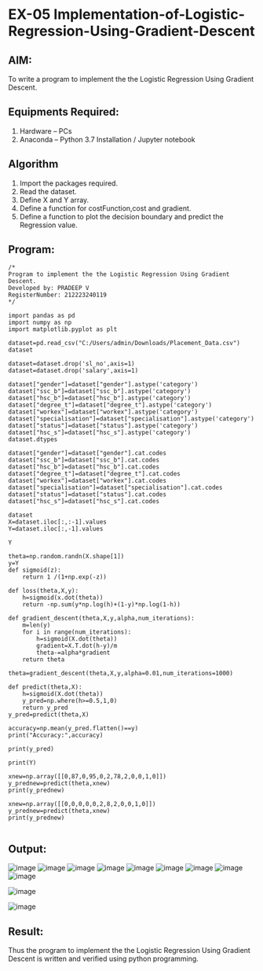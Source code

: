 # EX-05 Implementation-of-Logistic-Regression-Using-Gradient-Descent

## AIM:
To write a program to implement the the Logistic Regression Using Gradient Descent.

## Equipments Required:
1. Hardware – PCs
2. Anaconda – Python 3.7 Installation / Jupyter notebook

## Algorithm
1. Import the packages required.
2. Read the dataset.
3. Define X and Y array.
4. Define a function for costFunction,cost and gradient.
5. Define a function to plot the decision boundary and predict the Regression value.
 
 
 

## Program:
```
/*
Program to implement the the Logistic Regression Using Gradient Descent.
Developed by: PRADEEP V
RegisterNumber: 212223240119
*/
```

```
import pandas as pd
import numpy as np
import matplotlib.pyplot as plt

dataset=pd.read_csv("C:/Users/admin/Downloads/Placement_Data.csv")
dataset

dataset=dataset.drop('sl_no',axis=1)
dataset=dataset.drop('salary',axis=1)

dataset["gender"]=dataset["gender"].astype('category')
dataset["ssc_b"]=dataset["ssc_b"].astype('category')
dataset["hsc_b"]=dataset["hsc_b"].astype('category')
dataset["degree_t"]=dataset["degree_t"].astype('category')
dataset["workex"]=dataset["workex"].astype('category')
dataset["specialisation"]=dataset["specialisation"].astype('category')
dataset["status"]=dataset["status"].astype('category')
dataset["hsc_s"]=dataset["hsc_s"].astype('category')
dataset.dtypes

dataset["gender"]=dataset["gender"].cat.codes
dataset["ssc_b"]=dataset["ssc_b"].cat.codes
dataset["hsc_b"]=dataset["hsc_b"].cat.codes
dataset["degree_t"]=dataset["degree_t"].cat.codes
dataset["workex"]=dataset["workex"].cat.codes
dataset["specialisation"]=dataset["specialisation"].cat.codes
dataset["status"]=dataset["status"].cat.codes
dataset["hsc_s"]=dataset["hsc_s"].cat.codes

dataset
X=dataset.iloc[:,:-1].values
Y=dataset.iloc[:,-1].values

Y

theta=np.random.randn(X.shape[1])
y=Y
def sigmoid(z):
    return 1 /(1+np.exp(-z))

def loss(theta,X,y):
    h=sigmoid(x.dot(theta))
    return -np.sum(y*np.log(h)+(1-y)*np.log(1-h))

def gradient_descent(theta,X,y,alpha,num_iterations):
    m=len(y)
    for i in range(num_iterations):
        h=sigmoid(X.dot(theta))
        gradient=X.T.dot(h-y)/m
        theta-=alpha*gradient
    return theta

theta=gradient_descent(theta,X,y,alpha=0.01,num_iterations=1000)

def predict(theta,X):
    h=sigmoid(X.dot(theta))
    y_pred=np.where(h>=0.5,1,0)
    return y_pred 
y_pred=predict(theta,X)

accuracy=np.mean(y_pred.flatten()==y)
print("Accuracy:",accuracy)

print(y_pred)

print(Y)

xnew=np.array([[0,87,0,95,0,2,78,2,0,0,1,0]])
y_prednew=predict(theta,xnew)
print(y_prednew)

xnew=np.array([[0,0,0,0,0,2,8,2,0,0,1,0]])
y_prednew=predict(theta,xnew)
print(y_prednew)


```

## Output:
![image](https://github.com/velupradeep/-Implementation-of-Logistic-Regression-Using-Gradient-Descent/assets/150329341/bccc7736-a315-4ed6-b17f-93f1e18a0b2f)
![image](https://github.com/velupradeep/-Implementation-of-Logistic-Regression-Using-Gradient-Descent/assets/150329341/d9939646-1198-4cd8-91a7-9f064465d3d3)
![image](https://github.com/velupradeep/-Implementation-of-Logistic-Regression-Using-Gradient-Descent/assets/150329341/f7b59e6a-cd06-4929-8c83-4ce963342c28)
![image](https://github.com/velupradeep/-Implementation-of-Logistic-Regression-Using-Gradient-Descent/assets/150329341/6c74869b-492e-4b79-a875-b604186b91bd)
![image](https://github.com/velupradeep/-Implementation-of-Logistic-Regression-Using-Gradient-Descent/assets/150329341/f7d9225b-cbd1-4f63-ba15-b9d65700097f)
![image](https://github.com/velupradeep/-Implementation-of-Logistic-Regression-Using-Gradient-Descent/assets/150329341/8262bc86-c9ec-4af8-a2ce-7d016b984d05)
![image](https://github.com/velupradeep/-Implementation-of-Logistic-Regression-Using-Gradient-Descent/assets/150329341/ca8a0fc4-6c6d-464c-b70b-272131cd4cae)
![image](https://github.com/velupradeep/-Implementation-of-Logistic-Regression-Using-Gradient-Descent/assets/150329341/63f8eaf2-d715-4dd1-9669-b5f5a210134b)
![image](https://github.com/velupradeep/-Implementation-of-Logistic-Regression-Using-Gradient-Descent/assets/150329341/cdaace1a-c388-4a00-8ed1-73d9710e29bd)

![image](https://github.com/velupradeep/-Implementation-of-Logistic-Regression-Using-Gradient-Descent/assets/150329341/f326e34b-48fa-4bec-abd4-d447e346dbe8)

![image](https://github.com/velupradeep/-Implementation-of-Logistic-Regression-Using-Gradient-Descent/assets/150329341/4c16def5-f46d-479d-83b5-1570cdb09f12)

























## Result:
Thus the program to implement the the Logistic Regression Using Gradient Descent is written and verified using python programming.

